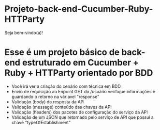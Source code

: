 # Projeto-back-end-Cucumber-Ruby-HTTParty

Seja bem-vindo(a)!

# Esse é um projeto básico de back-end estruturado em  Cucumber + Ruby + HTTParty orientado por BDD

- Você irá ver a criação do cenário com técnica em BDD
- Envio de requisição ao Enpoint GET do /usuário verifique informações e guardando o retorno na váriavel "response"
- Validação (body) da resposta da API
- Validação (message) conteúdo das chaves da API
- Validação (headers) dos pacotes de configuração do serviço da API
- Validação de um JSON que retornado pelo serviço de API que possui a chave "typeOfEstablishment"
